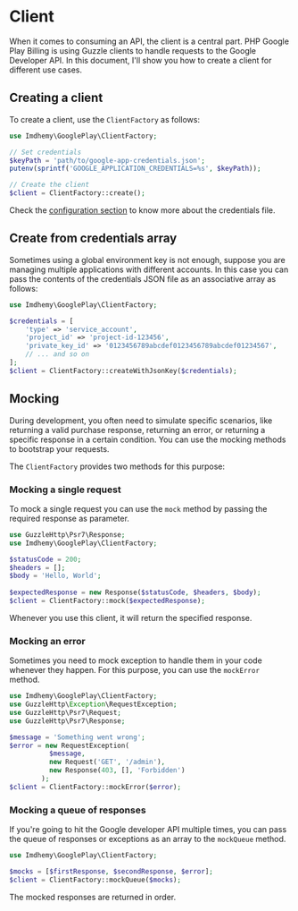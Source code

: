 # Client

When it comes to consuming an API, the client is a central part. PHP Google Play Billing is using Guzzle clients to
handle requests to the Google Developer API. In this document, I'll show you how to create a client for different use
cases.

## Creating a client

To create a client, use the `ClientFactory` as follows:

```php
use Imdhemy\GooglePlay\ClientFactory;

// Set credentials
$keyPath = 'path/to/google-app-credentials.json';
putenv(sprintf('GOOGLE_APPLICATION_CREDENTIALS=%s', $keyPath));

// Create the client
$client = ClientFactory::create();
```

Check the [configuration section](./installation.md#configuration) to know more about the credentials file.

## Create from credentials array

Sometimes using a global environment key is not enough, suppose you are managing multiple applications with different
accounts. In this case you can pass the contents of the credentials JSON file as an associative array as follows:

```php
use Imdhemy\GooglePlay\ClientFactory;

$credentials = [
    'type' => 'service_account',
    'project_id' => 'project-id-123456',
    'private_key_id' => '0123456789abcdef0123456789abcdef01234567',
    // ... and so on
];
$client = ClientFactory::createWithJsonKey($credentials);
```

## Mocking

During development, you often need to simulate specific scenarios, like returning a valid purchase response, returning
an error, or returning a specific response in a certain condition. You can use the mocking methods to bootstrap your
requests.

The `ClientFactory` provides two methods for this purpose:

### Mocking a single request

To mock a single request you can use the `mock` method by passing the required response as parameter.

```php
use GuzzleHttp\Psr7\Response;
use Imdhemy\GooglePlay\ClientFactory;

$statusCode = 200;
$headers = [];
$body = 'Hello, World';
 
$expectedResponse = new Response($statusCode, $headers, $body);
$client = ClientFactory::mock($expectedResponse);
```

Whenever you use this client, it will return the specified response.

### Mocking an error

Sometimes you need to mock exception to handle them in your code whenever they happen. For this purpose, you can use
the `mockError` method.

```php
use Imdhemy\GooglePlay\ClientFactory;
use GuzzleHttp\Exception\RequestException;
use GuzzleHttp\Psr7\Request;
use GuzzleHttp\Psr7\Response;

$message = 'Something went wrong';
$error = new RequestException(
          $message,
          new Request('GET', '/admin'),
          new Response(403, [], 'Forbidden')
        );
$client = ClientFactory::mockError($error);
```

### Mocking a queue of responses

If you're going to hit the Google developer API multiple times, you can pass the queue of responses or exceptions as an
array to the `mockQueue` method.

```php
use Imdhemy\GooglePlay\ClientFactory;

$mocks = [$firstResponse, $secondResponse, $error];
$client = ClientFactory::mockQueue($mocks);
```

The mocked responses are returned in order.
